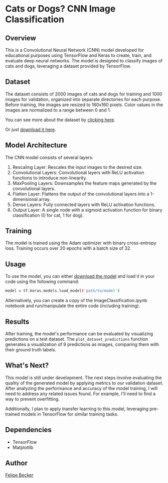 # Cats or Dogs? CNN Image Classification

## Overview

This is a Convolutional Neural Network (CNN) model developed for educational purposes using TensorFlow and Keras to create, train, and evaluate deep neural networks. The model is designed to classify images of cats and dogs, leveraging a dataset provided by TensorFlow.

## Dataset

The dataset consists of 2000 images of cats and dogs for training and 1000 images for validation, organized into separate directories for each purpose. Before training, the images are resized to 160x160 pixels. Color values in the images are normalized to a range between 0 and 1.

You can see more about the dataset by [clicking here](https://www.tensorflow.org/datasets/catalog/cats_vs_dogs).

Or just [download it here](https://storage.googleapis.com/mledu-datasets/cats_and_dogs_filtered.zip).

## Model Architecture

The CNN model consists of several layers:

1. Rescaling Layer: Rescales the input images to the desired size.
2. Convolutional Layers: Convolutional layers with ReLU activation functions to introduce non-linearity.
3. MaxPooling Layers: Downsamples the feature maps generated by the convolutional layers.
4. Flatten Layer: Flattens the output of the convolutional layers into a 1-dimensional array.
5. Dense Layers: Fully connected layers with ReLU activation functions.
6. Output Layer: A single node with a sigmoid activation function for binary classification (0 for cat, 1 for dog).

## Training

The model is trained using the Adam optimizer with binary cross-entropy loss. Training occurs over 20 epochs with a batch size of 32.

## Usage

To use the model, you can either [download the model](https://github.com/beckerfelipee/CNN-ImageClassification/releases/download/v1.0/cats_and_dogs_model_v1.0.zip) and load it in your code using the following command:

```bash
model = tf.keras.models.load_model('path/to/model')
```

Alternatively, you can create a copy of the ImageClassification.ipynb notebook and run/manipulate the entire code (including training).

## Results

After training, the model's performance can be evaluated by visualizing predictions on a test dataset. The `plot_dataset_predictions` function generates a visualization of 9 predictions as images, comparing them with their ground truth labels.

## What's Next?

This model is still under development. The next steps involve evaluating the quality of the generated model by applying metrics to our validation dataset. After analyzing the performance and accuracy of the model training, I will need to address any related issues found. For example, I'll need to find a way to prevent overfitting.

Additionally, I plan to apply transfer learning to this model, leveraging pre-trained models in TensorFlow for similar training tasks.

## Dependencies

- TensorFlow
- Matplotlib

## Author

[Felipe Becker](https://github.com/beckerfelipee)

